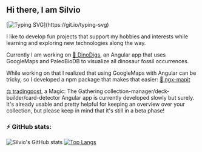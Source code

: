 ## Hi there, I am Silvio

[![Typing SVG](https://readme-typing-svg.herokuapp.com/?lines=Bavarian+software+engineer;Full+stack+handy-man;Pop+culture+devourer;Nice+to+meet+you!)](https://git.io/typing-svg)

I like to develop fun projects that support my hobbies and interests while learning and exploring new technologies along the way.

Currently I am working on [:sauropod: DinoDigs](https://www.whereismydig.at), an Angular app that uses GoogleMaps and PaleoBioDB to visualize all dinosaur fossil occurrences.

While working on that I realized that using GoogleMaps with Angular can be tricky, so I developed a npm package that makes that easier: [:round_pushpin: ngx-mapit](https://www.npmjs.com/package/ngx-mapit)

[⚖️ tradingpost](https://mtg-tradingpost.com), a Magic: The Gathering collection-manager/deck-builder/card-detector Angular app is currently developed slowly but surely. It's already usable and pretty helpful for keeping an overview over your collection, but please keep in mind that it's still in a beta phase!

### ⚡ GitHub stats:

![Silvio's GitHub stats](https://github-readme-stats.vercel.app/api?username=sili3011&show_icons=true&theme=dracula&hide_title=true)
[![Top Langs](https://github-readme-stats.vercel.app/api/top-langs/?username=sili3011&layout=compact&theme=dracula)](https://github.com/anuraghazra/github-readme-stats)
